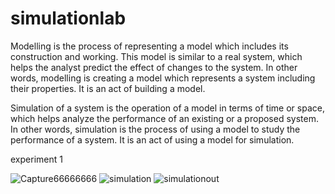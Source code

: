 # simulationlab
Modelling is the process of representing a model which includes its construction and working. This model is similar to a real system, which helps the analyst predict the effect of changes to the system. In other words, modelling is creating a model which represents a system including their properties. It is an act of building a model.

Simulation of a system is the operation of a model in terms of time or space, which helps analyze the performance of an existing or a proposed system. In other words, simulation is the process of using a model to study the performance of a system. It is an act of using a model for simulation.

experiment 1

![Capture66666666](https://user-images.githubusercontent.com/77485368/127123755-cb6c42f8-4766-46f7-b049-6766fafa670c.PNG)
![simulation](https://user-images.githubusercontent.com/77485368/127123789-79a6c565-d6f5-4c21-80ee-732543d22827.PNG)
![simulationout](https://user-images.githubusercontent.com/77485368/127123795-57d99386-5de5-4bb5-8ba1-73232b340de4.PNG)
